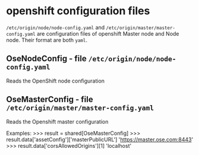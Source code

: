 openshift configuration files
=============================

``/etc/origin/node/node-config.yaml`` and
``/etc/origin/master/master-config.yaml`` are configuration files of
openshift Master node and Node node. Their format are both ``yaml``.

OseNodeConfig - file ``/etc/origin/node/node-config.yaml``
----------------------------------------------------------

Reads the OpenShift node configuration

OseMasterConfig - file ``/etc/origin/master/master-config.yaml``
----------------------------------------------------------------

Reads the Openshift master configuration

Examples:
    >>> result = shared[OseMasterConfig]
    >>> result.data['assetConfig']['masterPublicURL']
    'https://master.ose.com:8443'
    >>> result.data['corsAllowedOrigins'][1]
    'localhost'